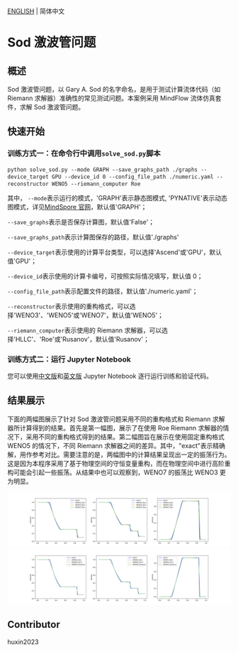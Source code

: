 [ENGLISH](README.md) | 简体中文

# Sod 激波管问题

## 概述

Sod 激波管问题，以 Gary A. Sod 的名字命名，是用于测试计算流体代码（如 Riemann 求解器）准确性的常见测试问题。本案例采用 MindFlow 流体仿真套件，求解 Sod 激波管问题。

## 快速开始

### 训练方式一：在命令行中调用`solve_sod.py`脚本

```shell
python solve_sod.py --mode GRAPH --save_graphs_path ./graphs --device_target GPU --device_id 0 --config_file_path ./numeric.yaml --reconstructor WENO5 --riemann_computer Roe
```

其中，
`--mode`表示运行的模式，'GRAPH'表示静态图模式, 'PYNATIVE'表示动态图模式，详见[MindSpore 官网](https://www.mindspore.cn/docs/zh-CN/r2.0/design/dynamic_graph_and_static_graph.html)，默认值'GRAPH'；

`--save_graphs`表示是否保存计算图，默认值'False'；

`--save_graphs_path`表示计算图保存的路径，默认值'./graphs'

`--device_target`表示使用的计算平台类型，可以选择'Ascend'或'GPU'，默认值'GPU'；

`--device_id`表示使用的计算卡编号，可按照实际情况填写，默认值 0；

`--config_file_path`表示配置文件的路径，默认值'./numeric.yaml'；

`--reconstructor`表示使用的重构格式，可以选择'WENO3'、'WENO5'或'WENO7'，默认值'WENO5'；

`--riemann_computer`表示使用的 Riemann 求解器，可以选择'HLLC'、'Roe'或'Rusanov'，默认值'Rusanov'；

### 训练方式二：运行 Jupyter Notebook

您可以使用[中文版](./sod_tube_CN.ipynb)和[英文版](./sod_tube.ipynb) Jupyter Notebook 逐行运行训练和验证代码。

## 结果展示

下面的两幅图展示了针对 Sod 激波管问题采用不同的重构格式和 Riemann 求解器所计算得到的结果。首先是第一幅图，展示了在使用 Roe Riemann 求解器的情况下，采用不同的重构格式得到的结果。第二幅图旨在展示在使用固定重构格式 WENO5 的情况下，不同 Riemann 求解器之间的差异。其中，"exact"表示精确解，用作参考对比。需要注意的是，两幅图中的计算结果呈现出一定的振荡行为。这是因为本程序采用了基于物理空间的守恒变量重构，而在物理空间中进行高阶重构可能会引起一些振荡。从结果中也可以观察到，WENO7 的振荡比 WENO3 更为明显。

![重构格式对比](./images/reconstructor.png)
![黎曼求解器对比](./images/riemann_computer.png)

## Contributor

huxin2023
